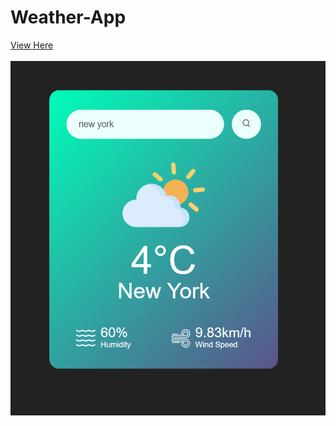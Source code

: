 # Weather-App
<a href="https://bashayerrr.github.io/Weather-App/">View Here</a><br><br>
<img src="weatherapp-image.png">
